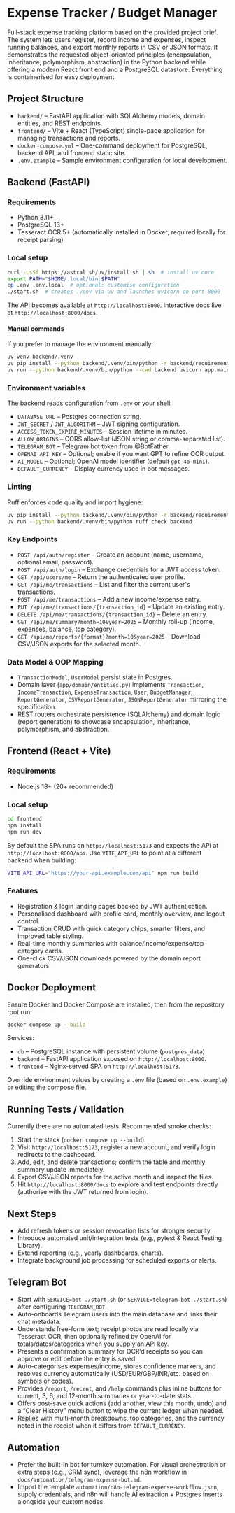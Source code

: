 # Expense Tracker / Budget Manager

Full-stack expense tracking platform based on the provided project brief. The system lets users register, record income and expenses, inspect running balances, and export monthly reports in CSV or JSON formats. It demonstrates the requested object-oriented principles (encapsulation, inheritance, polymorphism, abstraction) in the Python backend while offering a modern React front end and a PostgreSQL datastore. Everything is containerised for easy deployment.

## Project Structure

- `backend/` – FastAPI application with SQLAlchemy models, domain entities, and REST endpoints.
- `frontend/` – Vite + React (TypeScript) single-page application for managing transactions and reports.
- `docker-compose.yml` – One-command deployment for PostgreSQL, backend API, and frontend static site.
- `.env.example` – Sample environment configuration for local development.

## Backend (FastAPI)

### Requirements

- Python 3.11+
- PostgreSQL 13+
- Tesseract OCR 5+ (automatically installed in Docker; required locally for receipt parsing)

### Local setup

```bash
curl -LsSf https://astral.sh/uv/install.sh | sh  # install uv once
export PATH="$HOME/.local/bin:$PATH"
cp .env .env.local  # optional: customise configuration
./start.sh  # creates .venv via uv and launches uvicorn on port 8000
```

The API becomes available at `http://localhost:8000`. Interactive docs live at `http://localhost:8000/docs`.

#### Manual commands

If you prefer to manage the environment manually:

```bash
uv venv backend/.venv
uv pip install --python backend/.venv/bin/python -r backend/requirements.txt
uv run --python backend/.venv/bin/python --cwd backend uvicorn app.main:app --reload --port 8000
```

### Environment variables

The backend reads configuration from `.env` or your shell:

- `DATABASE_URL` – Postgres connection string.
- `JWT_SECRET` / `JWT_ALGORITHM` – JWT signing configuration.
- `ACCESS_TOKEN_EXPIRE_MINUTES` – Session lifetime in minutes.
- `ALLOW_ORIGINS` – CORS allow-list (JSON string or comma-separated list).
- `TELEGRAM_BOT` – Telegram bot token from @BotFather.
- `OPENAI_API_KEY` – Optional; enable if you want GPT to refine OCR output.
- `AI_MODEL` – Optional; OpenAI model identifier (default `gpt-4o-mini`).
- `DEFAULT_CURRENCY` – Display currency used in bot messages.

### Linting

Ruff enforces code quality and import hygiene:

```bash
uv pip install --python backend/.venv/bin/python -r backend/requirements-dev.txt
uv run --python backend/.venv/bin/python ruff check backend
```

### Key Endpoints

- `POST /api/auth/register` – Create an account (name, username, optional email, password).
- `POST /api/auth/login` – Exchange credentials for a JWT access token.
- `GET /api/users/me` – Return the authenticated user profile.
- `GET /api/me/transactions` – List and filter the current user's transactions.
- `POST /api/me/transactions` – Add a new income/expense entry.
- `PUT /api/me/transactions/{transaction_id}` – Update an existing entry.
- `DELETE /api/me/transactions/{transaction_id}` – Delete an entry.
- `GET /api/me/summary?month=10&year=2025` – Monthly roll-up (income, expenses, balance, top category).
- `GET /api/me/reports/{format}?month=10&year=2025` – Download CSV/JSON exports for the selected month.

### Data Model & OOP Mapping

- `TransactionModel`, `UserModel` persist state in Postgres.
- Domain layer (`app/domain/entities.py`) implements `Transaction`, `IncomeTransaction`, `ExpenseTransaction`, `User`, `BudgetManager`, `ReportGenerator`, `CSVReportGenerator`, `JSONReportGenerator` mirroring the specification.
- REST routers orchestrate persistence (SQLAlchemy) and domain logic (report generation) to showcase encapsulation, inheritance, polymorphism, and abstraction.

## Frontend (React + Vite)

### Requirements

- Node.js 18+ (20+ recommended)

### Local setup

```bash
cd frontend
npm install
npm run dev
```

By default the SPA runs on `http://localhost:5173` and expects the API at `http://localhost:8000/api`. Use `VITE_API_URL` to point at a different backend when building:

```bash
VITE_API_URL="https://your-api.example.com/api" npm run build
```

### Features

- Registration & login landing pages backed by JWT authentication.
- Personalised dashboard with profile card, monthly overview, and logout control.
- Transaction CRUD with quick category chips, smarter filters, and improved table styling.
- Real-time monthly summaries with balance/income/expense/top category cards.
- One-click CSV/JSON downloads powered by the domain report generators.

## Docker Deployment

Ensure Docker and Docker Compose are installed, then from the repository root run:

```bash
docker compose up --build
```

Services:

- `db` – PostgreSQL instance with persistent volume (`postgres_data`).
- `backend` – FastAPI application exposed on `http://localhost:8000`.
- `frontend` – Nginx-served SPA on `http://localhost:5173`.

Override environment values by creating a `.env` file (based on `.env.example`) or editing the compose file.

## Running Tests / Validation

Currently there are no automated tests. Recommended smoke checks:

1. Start the stack (`docker compose up --build`).
2. Visit `http://localhost:5173`, register a new account, and verify login redirects to the dashboard.
3. Add, edit, and delete transactions; confirm the table and monthly summary update immediately.
4. Export CSV/JSON reports for the active month and inspect the files.
5. Hit `http://localhost:8000/docs` to explore and test endpoints directly (authorise with the JWT returned from login).

## Next Steps

- Add refresh tokens or session revocation lists for stronger security.
- Introduce automated unit/integration tests (e.g., pytest & React Testing Library).
- Extend reporting (e.g., yearly dashboards, charts).
- Integrate background job processing for scheduled exports or alerts.

## Telegram Bot

- Start with `SERVICE=bot ./start.sh` (or `SERVICE=telegram-bot ./start.sh`) after configuring `TELEGRAM_BOT`.
- Auto-onboards Telegram users into the main database and links their chat metadata.
- Understands free-form text; receipt photos are read locally via Tesseract OCR, then optionally refined by OpenAI for totals/dates/categories when you supply an API key.
- Presents a confirmation summary for OCR’d receipts so you can approve or edit before the entry is saved.
- Auto-categorises expenses/income, stores confidence markers, and resolves currency automatically (USD/EUR/GBP/INR/etc. based on symbols or codes).
- Provides `/report`, `/recent`, and `/help` commands plus inline buttons for current, 3, 6, and 12-month summaries or year-to-date stats.
- Offers post-save quick actions (add another, view this month, undo) and a “Clear History” menu button to wipe the current ledger when needed.
- Replies with multi-month breakdowns, top categories, and the currency noted in the receipt when it differs from `DEFAULT_CURRENCY`.

## Automation

- Prefer the built-in bot for turnkey automation. For visual orchestration or extra steps (e.g., CRM sync), leverage the n8n workflow in `docs/automation/telegram-expense-bot.md`.
- Import the template `automation/n8n-telegram-expense-workflow.json`, supply credentials, and n8n will handle AI extraction + Postgres inserts alongside your custom nodes.
